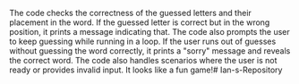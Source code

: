 The code checks the correctness of the guessed letters and their placement in the word. If the guessed letter is correct but in the wrong position, it prints a message indicating that. The code also prompts the user to keep guessing while running in a loop. If the user runs out of guesses without guessing the word correctly, it prints a "sorry" message and reveals the correct word. The code also handles scenarios where the user is not ready or provides invalid input. It looks like a fun game!# Ian-s-Repository

